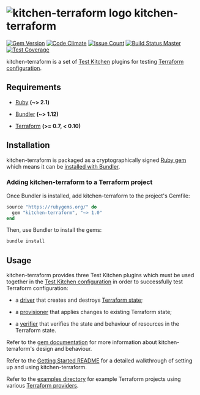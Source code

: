 # ![kitchen-terraform logo](assets/logo.png) kitchen-terraform

[![Gem Version](https://badge.fury.io/rb/kitchen-terraform.svg)](https://badge.fury.io/rb/kitchen-terraform)
[![Code Climate](https://codeclimate.com/github/newcontext-oss/kitchen-terraform/badges/gpa.svg)](https://codeclimate.com/github/newcontext-oss/kitchen-terraform)
[![Issue Count](https://codeclimate.com/github/newcontext-oss/kitchen-terraform/badges/issue_count.svg)](https://codeclimate.com/github/newcontext-oss/kitchen-terraform)
[![Build Status Master](https://travis-ci.org/newcontext-oss/kitchen-terraform.svg?branch=master)](https://travis-ci.org/newcontext-oss/kitchen-terraform)
[![Test Coverage](https://codeclimate.com/github/newcontext-oss/kitchen-terraform/badges/coverage.svg)](https://codeclimate.com/github/newcontext-oss/kitchen-terraform/coverage)

kitchen-terraform is a set of [Test Kitchen] plugins for testing
[Terraform configuration].

## Requirements

- [Ruby] **(~> 2.1)**

- [Bundler] **(~> 1.12)**

- [Terraform] **(>= 0.7, < 0.10)**

## Installation

kitchen-terraform is packaged as a cryptographically signed [Ruby gem]
which means it can be [installed with Bundler].

### Adding kitchen-terraform to a Terraform project

Once Bundler is installed, add kitchen-terraform to the project's
Gemfile:

```rb
source "https://rubygems.org/" do
  gem "kitchen-terraform", "~> 1.0"
end
```

Then, use Bundler to install the gems:

```sh
bundle install
```

## Usage

kitchen-terraform provides three Test Kitchen plugins which must be used
together in the [Test Kitchen configuration] in order to successfully
test Terraform configuration:

- a [driver] that creates and destroys [Terraform state];

- a [provisioner] that applies changes to existing Terraform state;

- a [verifier] that verifies the state and behaviour of resources in the
  Terraform state.

Refer to the [gem documentation] for more information about
kitchen-terraform's design and behaviour.

Refer to the [Getting Started README] for a detailed walkthrough of
setting up and using kitchen-terraform.

Refer to the [examples directory] for example Terraform projects using
various [Terraform providers].

[Bundler]: https://bundler.io/index.html
[Getting Started README]: https://github.com/newcontext-oss/kitchen-terraform/examples/aws_provider/getting_started.md
[Ruby Gem]: http://guides.rubygems.org/what-is-a-gem/index.html
[Ruby]: https://www.ruby-lang.org/en/index.html
[Terraform configuration]: https://www.terraform.io/docs/configuration/index.html
[Terraform providers]: https://www.terraform.io/docs/configuration/providers.html
[Terraform state]: https://www.terraform.io/docs/state/index.html
[Terraform]: https://www.terraform.io/index.html
[Test Kitchen configuration]: https://docs.chef.io/config_yml_kitchen.html
[Test Kitchen]: http://kitchen.ci/index.html
[driver]: http://www.rubydoc.info/gems/kitchen-terraform/Kitchen/Driver/Terraform
[examples directory]: https://github.com/newcontext-oss/kitchen-terraform/examples/
[gem documentation]: http://www.rubydoc.info/gems/kitchen-terraform/index
[installed with Bundler]: https://bundler.io/index.html#getting-started
[provisioner]: http://www.rubydoc.info/gems/kitchen-terraform/Kitchen/Provisioner/Terraform
[verifier]: http://www.rubydoc.info/gems/kitchen-terraform/Kitchen/Verifier/Terraform
